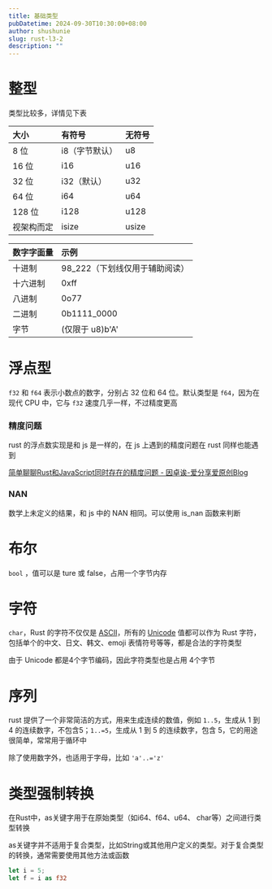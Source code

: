```yaml
---
title: 基础类型
pubDatetime: 2024-09-30T10:30:00+08:00
author: shushunie
slug: rust-l3-2
description: ""
---
```


# 整型

类型比较多，详情见下表

| 大小       | 有符号         | 无符号 |
| :--------- | :------------- | :----- |
| 8 位       | i8（字节默认） | u8     |
| 16 位      | i16            | u16    |
| 32 位      | i32（默认）    | u32    |
| 64 位      | i64            | u64    |
| 128 位     | i128           | u128   |
| 视架构而定 | isize          | usize  |

| 数字字面量 | 示例                           |
| :--------- | :----------------------------- |
| 十进制     | 98_222（下划线仅用于辅助阅读） |
| 十六进制   | 0xff                           |
| 八进制     | 0o77                           |
| 二进制     | 0b1111_0000                    |
| 字节       | (仅限于 u8)b'A'                |

# 浮点型

`f32` 和 `f64` 表示小数点的数字，分别占 32 位和 64 位。默认类型是 `f64`，因为在现代 CPU 中，它与 `f32` 速度几乎一样，不过精度更高

### 精度问题

rust 的浮点数实现是和 js 是一样的，在 js 上遇到的精度问题在 rust 同样也能遇到

[简单聊聊Rust和JavaScript同时存在的精度问题 - 因卓诶-爱分享爱原创Blog](https://www.yinzhuoei.com/index.php/archives/776/)

### NAN

数学上未定义的结果，和 js 中的 NAN 相同。可以使用 is_nan 函数来判断

# 布尔

`bool` ，值可以是 ture 或 false，占用一个字节内存

# 字符

`char`，Rust 的字符不仅仅是 [ASCII](https://app.capacities.io/fcb41f3d-eb26-439e-860c-4d11e4be6bfb/3cbd78b1-7290-413f-936a-34c91f89f8ee)，所有的 [Unicode](https://app.capacities.io/fcb41f3d-eb26-439e-860c-4d11e4be6bfb/1fae72be-4487-467e-ae73-c12c80c82532) 值都可以作为 Rust 字符，包括单个的中文、日文、韩文、emoji 表情符号等等，都是合法的字符类型

由于 Unicode 都是4个字节编码，因此字符类型也是占用 4个字节

# 序列

rust 提供了一个非常简洁的方式，用来生成连续的数值，例如 `1..5`，生成从 1 到 4 的连续数字，不包含5；`1..=5`，生成从 1 到 5 的连续数字，包含 5，它的用途很简单，常常用于循环中

除了使用数字外，也适用于字母，比如 `'a'..='z'`

# 类型强制转换

在Rust中，as关键字用于在原始类型（如i64、f64、u64、 char等）之间进行类型转换

as关键字并不适用于复合类型，比如String或其他用户定义的类型。对于复合类型的转换，通常需要使用其他方法或函数

```rust
let i = 5;
let f = i as f32
```
